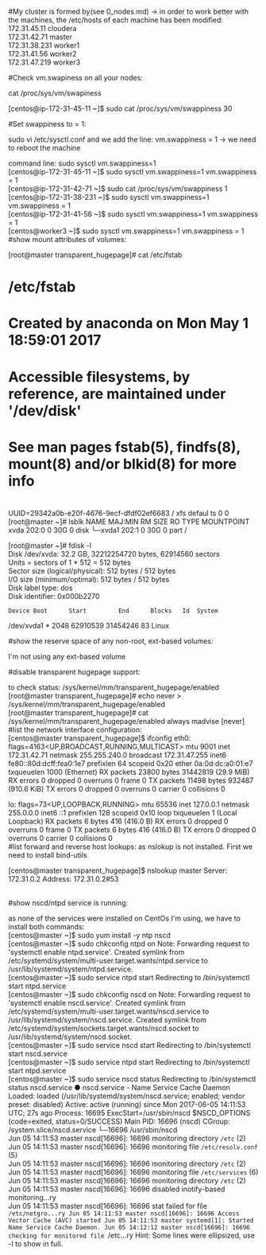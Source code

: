#My cluster is formed by(see 0_nodes.md) -> in order to work better with the machines, the /etc/hosts of each machine has been modified:
<br>
172.31.45.11 cloudera
<br>
172.31.42.71 master
<br>
172.31.38.231 worker1
<br>
172.31.41.56 worker2
<br>
172.31.47.219 worker3
<br>

#Check vm.swapiness on all your nodes:

cat /proc/sys/vm/swapiness

[centos@ip-172-31-45-11 ~]$ sudo cat /proc/sys/vm/swappiness
30

#Set swappiness to = 1:

sudo vi /etc/sysctl.conf and we add the line: vm.swappiness = 1 -> we need to reboot the machine

command line: sudo sysctl vm.swappiness=1
<br>
[centos@ip-172-31-45-11 ~]$ sudo sysctl vm.swappiness=1
vm.swappiness = 1
<br>
[centos@ip-172-31-42-71 ~]$ sudo cat /proc/sys/vm/swappiness
1
<br>
[centos@ip-172-31-38-231 ~]$ sudo sysctl vm.swappiness=1
vm.swappiness = 1
<br>
[centos@ip-172-31-41-56 ~]$ sudo sysctl vm.swappiness=1
vm.swappiness = 1
<br>
[centos@worker3 ~]$ sudo sysctl vm.swappiness=1
vm.swappiness = 1
<br>
#show mount attributes of volumes:

[root@master transparent_hugepage]# cat /etc/fstab

#
# /etc/fstab
# Created by anaconda on Mon May  1 18:59:01 2017
#
# Accessible filesystems, by reference, are maintained under '/dev/disk'
# See man pages fstab(5), findfs(8), mount(8) and/or blkid(8) for more info
#
UUID=29342a0b-e20f-4676-9ecf-dfdf02ef6683 /                       xfs     defaul                                                                                        ts        0 0
<br>
[root@master ~]# lsblk
NAME    MAJ:MIN RM SIZE RO TYPE MOUNTPOINT
xvda    202:0    0  30G  0 disk
└─xvda1 202:1    0  30G  0 part /

[root@master ~]# fdisk -l
<br>
Disk /dev/xvda: 32.2 GB, 32212254720 bytes, 62914560 sectors
<br>
Units = sectors of 1 * 512 = 512 bytes
<br>
Sector size (logical/physical): 512 bytes / 512 bytes
<br>
I/O size (minimum/optimal): 512 bytes / 512 bytes
<br>
Disk label type: dos
<br>
Disk identifier: 0x000b2270

    Device Boot      Start         End      Blocks   Id  System
/dev/xvda1   *        2048    62910539    31454246   83  Linux


#show the reserve space of any non-root, ext-based volumes:

I'm not using any ext-based volume

#disable transparent hugepage support:

to check status: /sys/kernel/mm/transparent_hugepage/enabled
<br>
[root@master transparent_hugepage]# echo never > /sys/kernel/mm/transparent_hugepage/enabled
<br>
[root@master transparent_hugepage]# cat /sys/kernel/mm/transparent_hugepage/enabled
always madvise [never]
<br>
#list the network interface configuration:
<br>
[centos@master transparent_hugepage]$ ifconfig
eth0: flags=4163<UP,BROADCAST,RUNNING,MULTICAST>  mtu 9001
        inet 172.31.42.71  netmask 255.255.240.0  broadcast 172.31.47.255
        inet6 fe80::80d:dcff:fea0:1e7  prefixlen 64  scopeid 0x20<link>
        ether 0a:0d:dc:a0:01:e7  txqueuelen 1000  (Ethernet)
        RX packets 23800  bytes 31442819 (29.9 MiB)
        RX errors 0  dropped 0  overruns 0  frame 0
        TX packets 11498  bytes 932487 (910.6 KiB)
        TX errors 0  dropped 0 overruns 0  carrier 0  collisions 0

lo: flags=73<UP,LOOPBACK,RUNNING>  mtu 65536
        inet 127.0.0.1  netmask 255.0.0.0
        inet6 ::1  prefixlen 128  scopeid 0x10<host>
        loop  txqueuelen 1  (Local Loopback)
        RX packets 6  bytes 416 (416.0 B)
        RX errors 0  dropped 0  overruns 0  frame 0
        TX packets 6  bytes 416 (416.0 B)
        TX errors 0  dropped 0 overruns 0  carrier 0  collisions 0
<br>
#list forward and reverse host lookups:
 as nslokup is not installed. First we need to install bind-utils

[centos@master transparent_hugepage]$ nslookup master
Server:         172.31.0.2
Address:        172.31.0.2#53

<br>
#show nscd/ntpd service is running:

as none of the services were installed on CentOs I'm using, we have to install 
both commands:
<br>
[centos@master ~]$ sudo yum install -y ntp nscd
<br>
[centos@master ~]$ sudo chkconfig ntpd on
Note: Forwarding request to 'systemctl enable ntpd.service'.
Created symlink from /etc/systemd/system/multi-user.target.wants/ntpd.service to /usr/lib/systemd/system/ntpd.service.
<br>
[centos@master ~]$ sudo service ntpd start
Redirecting to /bin/systemctl start  ntpd.service
<br>
[centos@master ~]$ sudo chkconfig nscd on
Note: Forwarding request to 'systemctl enable nscd.service'.
Created symlink from /etc/systemd/system/multi-user.target.wants/nscd.service to /usr/lib/systemd/system/nscd.service.
Created symlink from /etc/systemd/system/sockets.target.wants/nscd.socket to /usr/lib/systemd/system/nscd.socket.
<br>
[centos@master ~]$ sudo service nscd start
Redirecting to /bin/systemctl start  nscd.service
<br>
[centos@master ~]$ sudo service ntpd start
Redirecting to /bin/systemctl start  ntpd.service
<br>
[centos@master ~]$ sudo service nscd status
Redirecting to /bin/systemctl status  nscd.service
● nscd.service - Name Service Cache Daemon
   Loaded: loaded (/usr/lib/systemd/system/nscd.service; enabled; vendor preset: disabled)
   Active: active (running) since Mon 2017-06-05 14:11:53 UTC; 27s ago
  Process: 16695 ExecStart=/usr/sbin/nscd $NSCD_OPTIONS (code=exited, status=0/SUCCESS)
 Main PID: 16696 (nscd)
   CGroup: /system.slice/nscd.service
           └─16696 /usr/sbin/nscd
<br>
Jun 05 14:11:53 master nscd[16696]: 16696 monitoring directory `/etc` (2)
<br>
Jun 05 14:11:53 master nscd[16696]: 16696 monitoring file `/etc/resolv.conf` (5)
<br>
Jun 05 14:11:53 master nscd[16696]: 16696 monitoring directory `/etc` (2)
<br>
Jun 05 14:11:53 master nscd[16696]: 16696 monitoring file `/etc/services` (6)
<br>
Jun 05 14:11:53 master nscd[16696]: 16696 monitoring directory `/etc` (2)
<br>
Jun 05 14:11:53 master nscd[16696]: 16696 disabled inotify-based monitoring...ry
<br>
Jun 05 14:11:53 master nscd[16696]: 16696 stat failed for file `/etc/netgro...ry
Jun 05 14:11:53 master nscd[16696]: 16696 Access Vector Cache (AVC) started
Jun 05 14:11:53 master systemd[1]: Started Name Service Cache Daemon.
Jun 05 14:12:12 master nscd[16696]: 16696 checking for monitored file `/etc...ry
Hint: Some lines were ellipsized, use -l to show in full.

